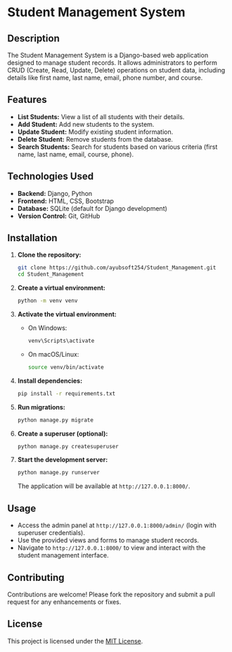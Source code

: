 # Student Management System

## Description

The Student Management System is a Django-based web application designed to manage student records. It allows administrators to perform CRUD (Create, Read, Update, Delete) operations on student data, including details like first name, last name, email, phone number, and course.

## Features

- **List Students:** View a list of all students with their details.
- **Add Student:** Add new students to the system.
- **Update Student:** Modify existing student information.
- **Delete Student:** Remove students from the database.
- **Search Students:** Search for students based on various criteria (first name, last name, email, course, phone).

## Technologies Used

- **Backend:** Django, Python
- **Frontend:** HTML, CSS, Bootstrap
- **Database:** SQLite (default for Django development)
- **Version Control:** Git, GitHub

## Installation

1. **Clone the repository:**

   ```bash
   git clone https://github.com/ayubsoft254/Student_Management.git
   cd Student_Management
   ```

2. **Create a virtual environment:**

   ```bash
   python -m venv venv
   ```

3. **Activate the virtual environment:**

   - On Windows:

     ```bash
     venv\Scripts\activate
     ```

   - On macOS/Linux:

     ```bash
     source venv/bin/activate
     ```

4. **Install dependencies:**

   ```bash
   pip install -r requirements.txt
   ```

5. **Run migrations:**

   ```bash
   python manage.py migrate
   ```

6. **Create a superuser (optional):**

   ```bash
   python manage.py createsuperuser
   ```

7. **Start the development server:**

   ```bash
   python manage.py runserver
   ```

   The application will be available at `http://127.0.0.1:8000/`.

## Usage

- Access the admin panel at `http://127.0.0.1:8000/admin/` (login with superuser credentials).
- Use the provided views and forms to manage student records.
- Navigate to `http://127.0.0.1:8000/` to view and interact with the student management interface.

## Contributing

Contributions are welcome! Please fork the repository and submit a pull request for any enhancements or fixes.

## License

This project is licensed under the [MIT License](https://opensource.org/licenses/MIT).
